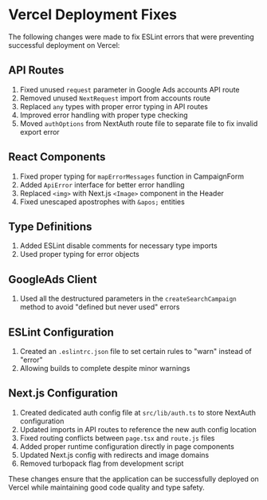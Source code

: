 # Vercel Deployment Fixes

The following changes were made to fix ESLint errors that were preventing successful deployment on Vercel:

## API Routes
1. Fixed unused `request` parameter in Google Ads accounts API route
2. Removed unused `NextRequest` import from accounts route
3. Replaced `any` types with proper error typing in API routes
4. Improved error handling with proper type checking
5. Moved `authOptions` from NextAuth route file to separate file to fix invalid export error

## React Components
1. Fixed proper typing for `mapErrorMessages` function in CampaignForm
2. Added `ApiError` interface for better error handling
3. Replaced `<img>` with Next.js `<Image>` component in the Header
4. Fixed unescaped apostrophes with `&apos;` entities

## Type Definitions
1. Added ESLint disable comments for necessary type imports
2. Used proper typing for error objects

## GoogleAds Client
1. Used all the destructured parameters in the `createSearchCampaign` method to avoid "defined but never used" errors

## ESLint Configuration
1. Created an `.eslintrc.json` file to set certain rules to "warn" instead of "error"
2. Allowing builds to complete despite minor warnings

## Next.js Configuration
1. Created dedicated auth config file at `src/lib/auth.ts` to store NextAuth configuration
2. Updated imports in API routes to reference the new auth config location
3. Fixed routing conflicts between `page.tsx` and `route.js` files
4. Added proper runtime configuration directly in page components
5. Updated Next.js config with redirects and image domains
6. Removed turbopack flag from development script

These changes ensure that the application can be successfully deployed on Vercel while maintaining good code quality and type safety. 